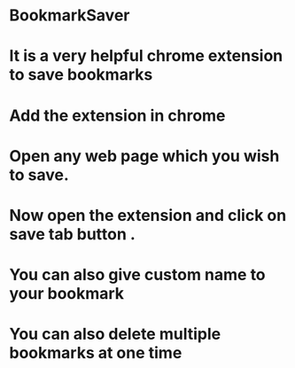 # BookmarkSaver
# It is a very helpful chrome extension to save bookmarks 
# Add the extension in chrome
# Open any web page which you wish to save.
# Now open the extension and click on save tab button .
# You can also give custom name to your bookmark
# You can also delete multiple bookmarks at one time
